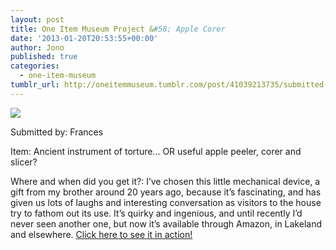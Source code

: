 ```yaml
---
layout: post
title: One Item Museum Project &#58; Apple Corer
date: '2013-01-20T20:53:55+00:00'
author: Jono
published: true
categories:
  - one-item-museum
tumblr_url: http://oneitemmuseum.tumblr.com/post/41039213735/submitted-by-frances-item-ancient-instrument-of
---
```

<img src="http://ellis.scot/uploads/2013/01/corer.jpg" />

Submitted by: Frances

Item: Ancient instrument of torture... OR useful apple peeler, corer and slicer?

Where and when did you get it?: I’ve chosen this little mechanical device, a gift from my brother around 20 years ago, because it’s fascinating, and has given us lots of laughs and interesting conversation as visitors to the house try to fathom out its use. It’s quirky and ingenious, and until recently I’d never seen another one, but now it’s available through Amazon, in Lakeland and elsewhere. <a href="https://www.youtube.com/watch?v=5efK3Qas8QU">Click here to see it in action!</a>
